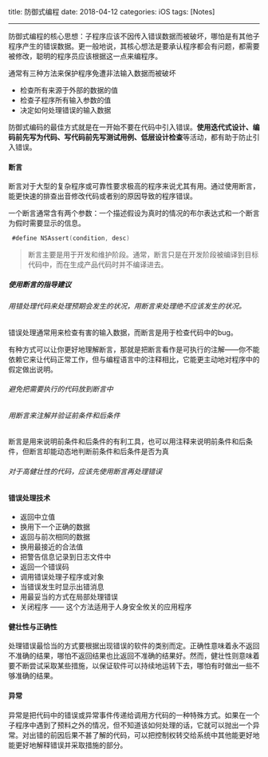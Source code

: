 title: 防御式编程 
date: 2018-04-12
categories: iOS
tags: [Notes]

---

防御式编程的核心思想：子程序应该不因传入错误数据而被破坏，哪怕是有其他子程序产生的错误数据。更一般地说，其核心想法是要承认程序都会有问题，都需要被修改，聪明的程序员应该根据这一点来编程序。

通常有三种方法来保护程序免遭非法输入数据而被破坏

- 检查所有来源于外部的数据的值
- 检查子程序所有输入参数的值
- 决定如何处理错误的输入数据

防御式编码的最佳方式就是在一开始不要在代码中引入错误。**使用迭代式设计、编码前先写为代码、写代码前先写测试用例、低层设计检查**等活动，都有助于防止引入错误。

<!-- more -->

#### 断言

断言对于大型的复杂程序或可靠性要求极高的程序来说尤其有用。通过使用断言，能更快速的排查出音修改代码或者别的原因导致的程序错误。

一个断言通常含有两个参数：一个描述假设为真时的情况的布尔表达式和一个断言为假时需要显示的信息。

```objective-c
 #define NSAssert(condition, desc)
```

> 断言主要是用于开发和维护阶段。通常，断言只是在开发阶段被编译到目标代码中，而在生成产品代码时并不编译进去。

##### 使用断言的指导建议

###### 用错处理代码来处理预期会发生的状况，用断言来处理绝不应该发生的状况。
错误处理通常用来检查有害的输入数据，而断言是用于检查代码中的bug。

有种方式可以让你更好地理解断言，那就是把断言看作是可执行的注解——你不能依赖它来让代码正常工作，但与编程语言中的注释相比，它能更主动地对程序中的假定做出说明。

###### 避免把需要执行的代码放到断言中

###### 用断言来注解并验证前条件和后条件

断言是用来说明前条件和后条件的有利工具，也可以用注释来说明前条件和后条件，但断言却能动态地判断前条件和后条件是否为真

###### 对于高健壮性的代码，应该先使用断言再处理错误

#### 错误处理技术

- 返回中立值
- 换用下一个正确的数据
- 返回与前次相同的数据
- 换用最接近的合法值
- 把警告信息记录到日志文件中
- 返回一个错误码
- 调用错误处理子程序或对象
- 当错误发生时显示出错消息
- 用最妥当的方式在局部处理错误
- 关闭程序 —— 这个方法适用于人身安全攸关的应用程序

#### 健壮性与正确性

处理错误最恰当的方式要根据出现错误的软件的类别而定。正确性意味着永不返回不准确的结果，哪怕不返回结果也比返回不准确的结果好。然而，健壮性则意味着要不断尝试采取某些措施，以保证软件可以持续地运转下去，哪怕有时做出一些不够准确的结果。

#### 异常

异常是把代码中的错误或异常事件传递给调用方代码的一种特殊方式。如果在一个子程序中遇到了预料之外的情况，但不知道该如何处理的话，它就可以抛出一个异常。对出错的前因后果不甚了解的代码，可以把控制权转交给系统中其他能更好地能更好地解释错误并采取措施的部分。

